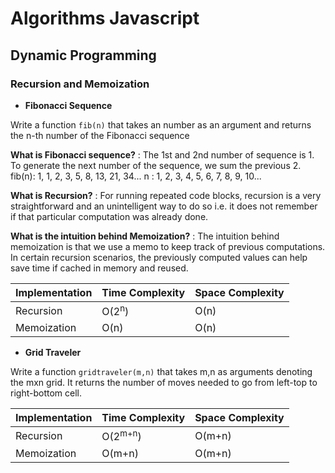 # Algorithms Javascript

## Dynamic Programming 
### Recursion and Memoization 

- **Fibonacci Sequence**

Write a function `fib(n)` that takes an number as an argument and returns the n-th number of the Fibonacci sequence

**What is Fibonacci sequence?**
: The 1st and 2nd number of sequence is 1. To generate the next number of the sequence, we sum the previous 2.
fib(n): 1, 1, 2, 3, 5, 8, 13, 21, 34...
n	    : 1, 2, 3, 4, 5, 6, 7, 8, 9, 10...

**What is Recursion?**
: For running repeated code blocks, recursion is a very straightforward and an unintelligent way to do so i.e. it does not remember if that particular computation was already done.

**What is the intuition behind Memoization?**
: The intuition behind memoization is that we use a memo to keep track of previous computations. In certain recursion scenarios, the previously computed values can help save time if cached in memory and reused.

| Implementation | Time Complexity | Space Complexity |
| ----------- | ----------- | ----------- |
| Recursion | O(2<sup>n</sup>) | O(n) |
| Memoization | O(n) | O(n) |

- **Grid Traveler**

Write a function `gridtraveler(m,n)` that takes m,n as arguments denoting the mxn grid. It returns the number of moves needed to go from left-top to right-bottom cell.

| Implementation | Time Complexity | Space Complexity |
| ----------- | ----------- | ----------- |
| Recursion | O(2<sup>m+n</sup>) | O(m+n) |
| Memoization | O(m+n) | O(m+n) |




